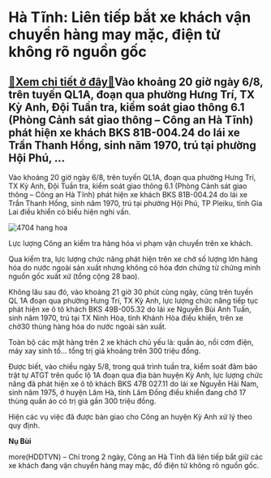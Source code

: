 Hà Tĩnh: Liên tiếp bắt xe khách vận chuyển hàng may mặc, điện tử không rõ nguồn gốc
===================================================================================

[:gift:Xem chi tiết ở đây:gift:](https://hddtvn.com/ha-tinh-lien-tiep-bat-xe-khach-van-chuyen-hang-may-mac-dien-tu-khong-ro-nguon-goc/)Vào khoảng 20 giờ ngày 6/8, trên tuyến QL1A, đoạn qua phường Hưng Trí, TX Kỳ Anh, Đội Tuần tra, kiểm soát giao thông 6.1 (Phòng Cảnh sát giao thông – Công an Hà Tĩnh) phát hiện xe khách BKS 81B-004.24 do lái xe Trần Thanh Hồng, sinh năm 1970, trú tại phường Hội Phú, …
----------------------------------------------------------------------------------------------------------------------------------------------------------------------------------------------------------------------------------------------------------------------------


Vào khoảng 20 giờ ngày 6/8, trên tuyến QL1A, đoạn qua phường Hưng Trí, TX Kỳ Anh, Đội Tuần tra, kiểm soát giao thông 6.1 (Phòng Cảnh sát giao thông – Công an Hà Tĩnh) phát hiện xe khách BKS 81B-004.24 do lái xe Trần Thanh Hồng, sinh năm 1970, trú tại phường Hội Phú, TP Pleiku, tỉnh Gia Lai điều khiển có biểu hiện nghi vấn.





![4704 hang hoa](https://haiquanonline.com.vn/stores/news_dataimages/nubt/082020/07/15/in_article/4704_hang_hoa_.jpg?rt=20200807161827 "Lực lượng Công an kiểm tra hàng hóa vi phạm vận chuyển trên xe khách. ")


Lực lượng Công an kiểm tra hàng hóa vi phạm vận chuyển trên xe khách.



Qua kiểm tra, lực lượng chức năng phát hiện trên xe chở số lượng lớn hàng hóa do nước ngoài sản xuất nhưng không có hóa đơn chứng từ chứng minh nguồn gốc xuất xứ (tổng cộng 28 bao).


Không lâu sau đó, vào khoảng 21 giờ 30 phút cùng ngày, cũng trên tuyến QL 1A đoạn qua phường Hưng Trí, TX Kỳ Anh, lực lượng chức năng tiếp tục phát hiện xe ô tô khách BKS 49B-005.32 do lái xe Nguyễn Bùi Anh Tuấn, sinh năm 1970, trú tại TX Ninh Hòa, tỉnh Khánh Hòa điều khiển, trên xe chở30 thùng hàng hóa do nước ngoài sản xuất.


Toàn bộ các mặt hàng trên 2 xe khách chủ yếu là: quần áo, nồi cơm điện, máy xay sinh tố… tổng trị giá khoảng trên 300 triệu đồng.


Được biết, vào chiều ngày 5/8, trong quá trình tuần tra, kiểm soát đảm bảo trật tự ATGT trên quốc lộ 1A đoạn qua địa bàn huyện Kỳ Anh, lực lượng chức năng đã phát hiện xe ô tô khách BKS 47B 027.11 do lái xe Nguyễn Hải Nam, sinh năm 1975, ở huyện Lâm Hà, tỉnh Lâm Đồng điều khiển đang chở 17 thùng quần áo có trị giá gần 300 triệu đồng.


Hiện các vụ việc đã được bàn giao cho Công an huyện Kỳ Anh xử lý theo quy định.




**Nụ Bùi**



more(HDDTVN) – Chỉ trong 2 ngày, Công an Hà Tĩnh đã liên tiếp bắt giữ các xe khách đang vận chuyển hàng may mặc, đồ điện tử không rõ nguồn gốc.

